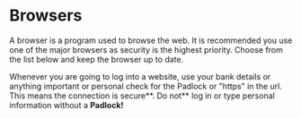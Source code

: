 # **Browsers**

A browser is a program used to browse the web. It is recommended you use one of the major browsers as security is the highest priority. Choose from the list below and keep the browser up to date.

Whenever you are going to log into a website, use your bank details or anything important or personal check for the Padlock or "https" in the url. This means the connection is secure**. Do not** log in or type personal information without a **Padlock!**

### 

### 



